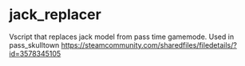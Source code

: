 # jack_replacer
Vscript that replaces jack model from pass time gamemode.
Used in pass_skulltown https://steamcommunity.com/sharedfiles/filedetails/?id=3578345105

